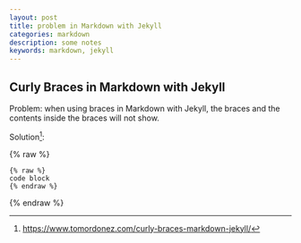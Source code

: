 ```yaml
---
layout: post
title: problem in Markdown with Jekyll
categories: markdown
description: some notes
keywords: markdown, jekyll
---
```


## Curly Braces in Markdown with Jekyll

Problem:
when using braces in Markdown with Jekyll, the braces and the contents inside the braces will not show.


Solution[^1]:

{% raw %}

```jekyll
{% raw %}
code block
{% endraw %}
```

{% endraw %}

[^1]:<https://www.tomordonez.com/curly-braces-markdown-jekyll/>